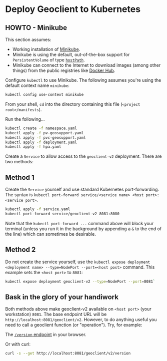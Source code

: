 # Deploy Geoclient to Kubernetes

## HOWTO - Minikube

This section assumes:

* Working installation of [Minikube](https://minikube.sigs.k8s.io/docs/start/).
* Minikube is using the default, out-of-the-box support for `PersistentVolume` of type [`hostPath`](https://minikube.sigs.k8s.io/docs/handbook/persistent_volumes/).
* Minikube can connect to the Internet to download images (among other things) from the public registries like [Docker Hub](https://hub.docker.com/).

Configure `kubectl` to use Minikube. The following assumes you're using the default context name `minikube`:

```sh
kubectl config use-context minikube
```

From your shell, `cd` into the directory containing this file (`<project root>/manifests`).

Run the following...

```sh
kubectl create -f namespace.yaml
kubectl apply -f pv-geosupport.yaml
kubectl apply -f pvc-geosupport.yaml
kubectl apply -f deployment.yaml
kubectl apply -f hpa.yaml
```

Create a `Service` to allow access to the `geoclient-v2` deployment. There are two methods:

## Method 1

Create the `Service` yourself and use standard Kubernetes port-forwarding. The syntax is `kubectl port-forward service/<service name> <host port>:<service port>`.

```sh
kubectl apply -f service.yaml
kubectl port-forward service/geoclient-v2 8081:8080
```

Note that the `kubectl port-forward ...` command above will block your terminal (unless you run it in the background by appending a `&` to the end of the line) which can sometimes be desirable.

## Method 2

Do not create the service yourself, use the `kubectl expose deployment <deployment name> --type=NodePort --port=<host post>` command. This example sets the `<host port>` to `8081`:

```sh
kubectl expose deployment geoclient-v2 --type=NodePort --port=8081`
```

## Bask in the glory of your handiwork

Both methods above make geoclient-v2 available on `<host port>` (your workstation) `8081`. The base endpoint URL will be `http://localhost:8081/geoclient/v2`. However, to do anything useful you need to call a geoclient function (or "operation"). Try, for example:

The [`/version` endpoint](http://localhost:8081/geoclient/v2/version) in your browser.

Or with curl:

```sh
curl -s --get http://localhost:8081/geoclient/v2/version
```
